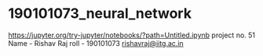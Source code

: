 # 190101073_neural_network
https://jupyter.org/try-jupyter/notebooks/?path=Untitled.ipynb
project no. 51
Name - Rishav Raj
roll - 190101073
rishavraj@iitg.ac.in
